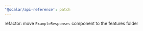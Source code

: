 ```yaml
---
'@scalar/api-reference': patch
---
```


refactor: move `ExampleResponses` component to the features folder
